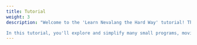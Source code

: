 ```yaml
---
title: Tutorial
weight: 3
description: "Welcome to the 'Learn Nevalang the Hard Way' tutorial! This comprehensive guide is designed to teach you the Nevalang programming language through detailed examples, covering everything you need to grasp the full scope of the language.

In this tutorial, you'll explore and simplify many small programs, moving from complex and wordy to simple and clear. By breaking these down step by step, you'll fully understand how things work in Nevalang, ensuring that nothing feels like magic. Let's dive in!"
---
```

